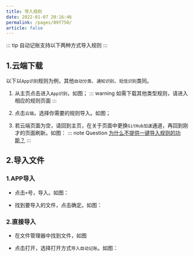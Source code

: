 ```yaml
---
title: 导入规则
date: 2022-01-07 20:16:46
permalink: /pages/09f750/
article: false
---
```

::: tip
自动记账支持以下两种方式导入规则
:::
## 1.云端下载

以下以`App识别`规则为例，其他`自动分类`、`通知识别`、`短信识别`类同。

1. 从主页点击进入`App识别`，如图；
::: warning
如需下载其他类型规则，请进入相应的规则页面
:::

2. 点击`云端`，选择你需要的规则导入。如图；
3. 若云端页面为空，请回到主页，在关于页面中更换`GitHub加速`通道，再回到刚才的页面刷新。如图：
::: note Question
[为什么不提供一键导入规则的功能？]()
:::
## 2.导入文件

### 1.APP导入
- 点击`+`号，导入。如图：

- 找到要导入的文件，点击确定。如图：

### 2.直接导入

- 在文件管理器中找到文件，如图

- 点击打开，选择打开方式`导入自动记账`。如图：

